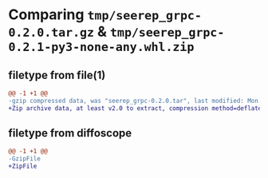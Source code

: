 # Comparing `tmp/seerep_grpc-0.2.0.tar.gz` & `tmp/seerep_grpc-0.2.1-py3-none-any.whl.zip`

## filetype from file(1)

```diff
@@ -1 +1 @@
-gzip compressed data, was "seerep_grpc-0.2.0.tar", last modified: Mon Mar 20 17:32:48 2023, max compression
+Zip archive data, at least v2.0 to extract, compression method=deflate
```

## filetype from diffoscope

```diff
@@ -1 +1 @@
-GzipFile
+ZipFile
```

